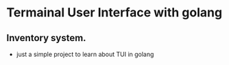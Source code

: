 # Termainal User Interface with golang

## Inventory system.

- just a simple project to learn about TUI in golang
